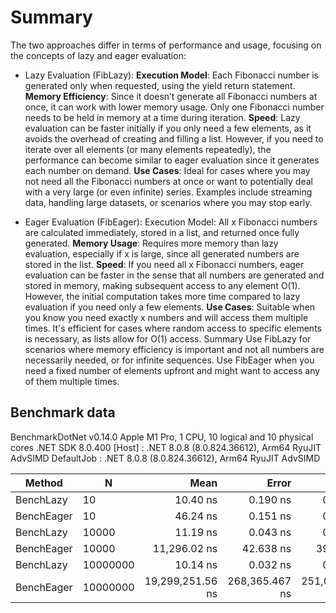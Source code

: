 # Summary

The two approaches differ in terms of performance and usage, focusing on the concepts of lazy and eager evaluation:

* Lazy Evaluation (FibLazy):
**Execution Model**: Each Fibonacci number is generated only when requested, using the yield return statement.
**Memory Efficiency**: Since it doesn’t generate all Fibonacci numbers at once, it can work with lower memory usage. Only one Fibonacci number needs to be held in memory at a time during iteration.
**Speed**: Lazy evaluation can be faster initially if you only need a few elements, as it avoids the overhead of creating and filling a list. However, if you need to iterate over all elements (or many elements repeatedly), the performance can become similar to eager evaluation since it generates each number on demand.
**Use Cases**: Ideal for cases where you may not need all the Fibonacci numbers at once or want to potentially deal with a very large (or even infinite) series. Examples include streaming data, handling large datasets, or scenarios where you may stop early.

* Eager Evaluation (FibEager):
Execution Model: All x Fibonacci numbers are calculated immediately, stored in a list, and returned once fully generated.
**Memory Usage**: Requires more memory than lazy evaluation, especially if x is large, since all generated numbers are stored in the list.
**Speed**: If you need all x Fibonacci numbers, eager evaluation can be faster in the sense that all numbers are generated and stored in memory, making subsequent access to any element O(1). However, the initial computation takes more time compared to lazy evaluation if you need only a few elements.
**Use Cases**: Suitable when you know you need exactly x numbers and will access them multiple times. It's efficient for cases where random access to specific elements is necessary, as lists allow for O(1) access.
Summary
Use FibLazy for scenarios where memory efficiency is important and not all numbers are necessarily needed, or for infinite sequences.
Use FibEager when you need a fixed number of elements upfront and might want to access any of them multiple times.

## Benchmark data

BenchmarkDotNet v0.14.0
Apple M1 Pro, 1 CPU, 10 logical and 10 physical cores
.NET SDK 8.0.400
  [Host]     : .NET 8.0.8 (8.0.824.36612), Arm64 RyuJIT AdvSIMD
  DefaultJob : .NET 8.0.8 (8.0.824.36612), Arm64 RyuJIT AdvSIMD

| Method     | N        | Mean             | Error          | StdDev         |
|----------- |--------- |-----------------:|---------------:|---------------:|
| BenchLazy  | 10       |         10.40 ns |       0.190 ns |       0.178 ns |
| BenchEager | 10       |         46.24 ns |       0.151 ns |       0.142 ns |
| BenchLazy  | 10000    |         11.19 ns |       0.043 ns |       0.039 ns |
| BenchEager | 10000    |     11,296.02 ns |      42.638 ns |      39.884 ns |
| BenchLazy  | 10000000 |         10.14 ns |       0.032 ns |       0.030 ns |
| BenchEager | 10000000 | 19,299,251.56 ns | 268,365.467 ns | 251,029.224 ns |
